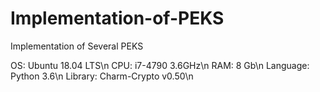 # Implementation-of-PEKS
Implementation of Several PEKS

OS:   Ubuntu 18.04 LTS\n
CPU:  i7-4790 3.6GHz\n
RAM:  8 Gb\n
Language: Python 3.6\n
Library:  Charm-Crypto v0.50\n
